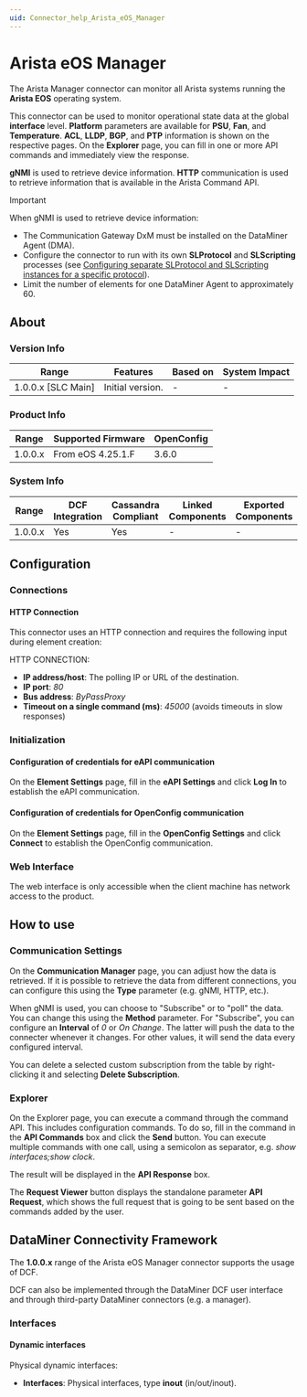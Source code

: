 ```yaml
---
uid: Connector_help_Arista_eOS_Manager
---
```


# Arista eOS Manager

The Arista Manager connector can monitor all Arista systems running the **Arista EOS** operating system.

This connector can be used to monitor operational state data at the global **interface** level. **Platform** parameters are available for **PSU**, **Fan**, and **Temperature**. **ACL**, **LLDP**, **BGP**, and **PTP** information is shown on the respective pages. On the **Explorer** page, you can fill in one or more API commands and immediately view the response.

**gNMI** is used to retrieve device information. **HTTP** communication is used to retrieve information that is available in the Arista Command API.

> [!IMPORTANT]
> When gNMI is used to retrieve device information:
>
> - The Communication Gateway DxM must be installed on the DataMiner Agent (DMA).
> - Configure the connector to run with its own **SLProtocol** and **SLScripting** processes (see [Configuring separate SLProtocol and SLScripting instances for a specific protocol](https://aka.dataminer.services/configuring-separate-slprotocol-and-slscripting-instances)).
> - Limit the number of elements for one DataMiner Agent to approximately 60.

## About

### Version Info

| Range              | Features         | Based on | System Impact |
|--------------------|------------------|----------|---------------|
| 1.0.0.x [SLC Main] | Initial version. | -        | -             |

### Product Info

| Range   | Supported Firmware | OpenConfig |
|---------|--------------------|------------|
| 1.0.0.x | From eOS 4.25.1.F  | 3.6.0      |

### System Info

| Range   | DCF Integration | Cassandra Compliant | Linked Components | Exported Components |
|---------|-----------------|---------------------|-------------------|---------------------|
| 1.0.0.x | Yes             | Yes                 | -                 | -                   |

## Configuration

### Connections

#### HTTP Connection

This connector uses an HTTP connection and requires the following input during element creation:

HTTP CONNECTION:

- **IP address/host**: The polling IP or URL of the destination.
- **IP port**: *80*
- **Bus address**: *ByPassProxy*
- **Timeout on a single command (ms)**: *45000* (avoids timeouts in slow responses)

### Initialization

#### Configuration of credentials for eAPI communication

On the **Element Settings** page, fill in the **eAPI Settings** and click **Log In** to establish the eAPI communication.

#### Configuration of credentials for OpenConfig communication

On the **Element Settings** page, fill in the **OpenConfig Settings** and click **Connect** to establish the OpenConfig communication.

### Web Interface

The web interface is only accessible when the client machine has network access to the product.

## How to use

### Communication Settings

On the **Communication Manager** page, you can adjust how the data is retrieved. If it is possible to retrieve the data from different connections, you can configure this using the **Type** parameter (e.g. gNMI, HTTP, etc.).

When gNMI is used, you can choose to "Subscribe" or to "poll" the data. You can change this using the **Method** parameter. For "Subscribe", you can configure an **Interval** of *0* or *On Change*. The latter will push the data to the connecter whenever it changes. For other values, it will send the data every configured interval.

You can delete a selected custom subscription from the table by right-clicking it and selecting **Delete Subscription**.

### Explorer

On the Explorer page, you can execute a command through the command API. This includes configuration commands. To do so, fill in the command in the **API Commands** box and click the **Send** button. You can execute multiple commands with one call, using a semicolon as separator, e.g. *show interfaces;show clock*.

The result will be displayed in the **API Response** box.

The **Request Viewer** button displays the standalone parameter **API Request**, which shows the full request that is going to be sent based on the commands added by the user.

## DataMiner Connectivity Framework

The **1.0.0.x** range of the Arista eOS Manager connector supports the usage of DCF.

DCF can also be implemented through the DataMiner DCF user interface and through third-party DataMiner connectors (e.g. a manager).

### Interfaces

#### Dynamic interfaces

Physical dynamic interfaces:

- **Interfaces**: Physical interfaces, type **inout** (in/out/inout).
